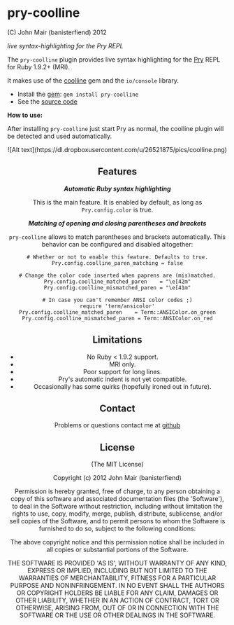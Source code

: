 pry-coolline
===========

(C) John Mair (banisterfiend) 2012

_live syntax-highlighting for the Pry REPL_

The `pry-coolline` plugin provides live syntax highlighting for the
[Pry](http://pry.github.com) REPL for Ruby 1.9.2+ (MRI).

It makes use of the [coolline](https://github.com/mon-ouie/coolline)
gem and the `io/console` library.

* Install the [gem](https://rubygems.org/gems/pry-coolline): `gem install pry-coolline`
* See the [source code](http://github.com/pry/pry-coolline)


**How to use:**

After installing `pry-coolline` just start Pry as normal, the coolline
plugin will be detected and used automatically.

<center>
![Alt text](https://dl.dropboxusercontent.com/u/26521875/pics/coolline.png)

Features
--------

***Automatic Ruby syntax highlighting***

This is the main feature. It is enabled by default, as long as
`Pry.config.color` is true.

***Matching of opening and closing parentheses and brackets***

`pry-coolline` allows to match parentheses and brackets automatically. This
behavior can be configured and disabled altogether:

    # Whether or not to enable this feature. Defaults to true.
    Pry.config.coolline_paren_matching = false

    # Change the color code inserted when paprens are (mis)matched.
    Pry.config.coolline_matched_paren    = "\e[42m"
    Pry.config.coolline_mismatched_paren = "\e[41m"

    # In case you can't remember ANSI color codes ;)
    require 'term/ansicolor'
    Pry.config.coolline_matched_paren    = Term::ANSIColor.on_green
    Pry.config.coolline_mismatched_paren = Term::ANSIColor.on_red

Limitations
-----------

* No Ruby < 1.9.2 support.
* MRI only.
* Poor support for long lines.
* Pry's automatic indent is not yet compatible.
* Occasionally has some quirks (hopefully ironed out in future).

Contact
-------

Problems or questions contact me at [github](http://github.com/banister)


License
-------

(The MIT License)

Copyright (c) 2012 John Mair (banisterfiend)

Permission is hereby granted, free of charge, to any person obtaining
a copy of this software and associated documentation files (the
'Software'), to deal in the Software without restriction, including
without limitation the rights to use, copy, modify, merge, publish,
distribute, sublicense, and/or sell copies of the Software, and to
permit persons to whom the Software is furnished to do so, subject to
the following conditions:

The above copyright notice and this permission notice shall be
included in all copies or substantial portions of the Software.

THE SOFTWARE IS PROVIDED 'AS IS', WITHOUT WARRANTY OF ANY KIND,
EXPRESS OR IMPLIED, INCLUDING BUT NOT LIMITED TO THE WARRANTIES OF
MERCHANTABILITY, FITNESS FOR A PARTICULAR PURPOSE AND NONINFRINGEMENT.
IN NO EVENT SHALL THE AUTHORS OR COPYRIGHT HOLDERS BE LIABLE FOR ANY
CLAIM, DAMAGES OR OTHER LIABILITY, WHETHER IN AN ACTION OF CONTRACT,
TORT OR OTHERWISE, ARISING FROM, OUT OF OR IN CONNECTION WITH THE
SOFTWARE OR THE USE OR OTHER DEALINGS IN THE SOFTWARE.
